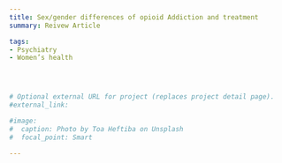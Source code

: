 ```yaml
---
title: Sex/gender differences of opioid Addiction and treatment
summary: Reivew Article

tags:
- Psychiatry
- Women’s health




# Optional external URL for project (replaces project detail page).
#external_link: 

#image:
#  caption: Photo by Toa Heftiba on Unsplash
#  focal_point: Smart

---
```

